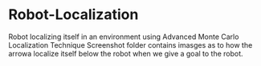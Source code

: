 # Robot-Localization
Robot localizing itself in an environment using Advanced Monte Carlo Localization Technique
Screenshot folder contains imasges as to how the arrowa localize itself below the robot when we give a goal to the robot.
